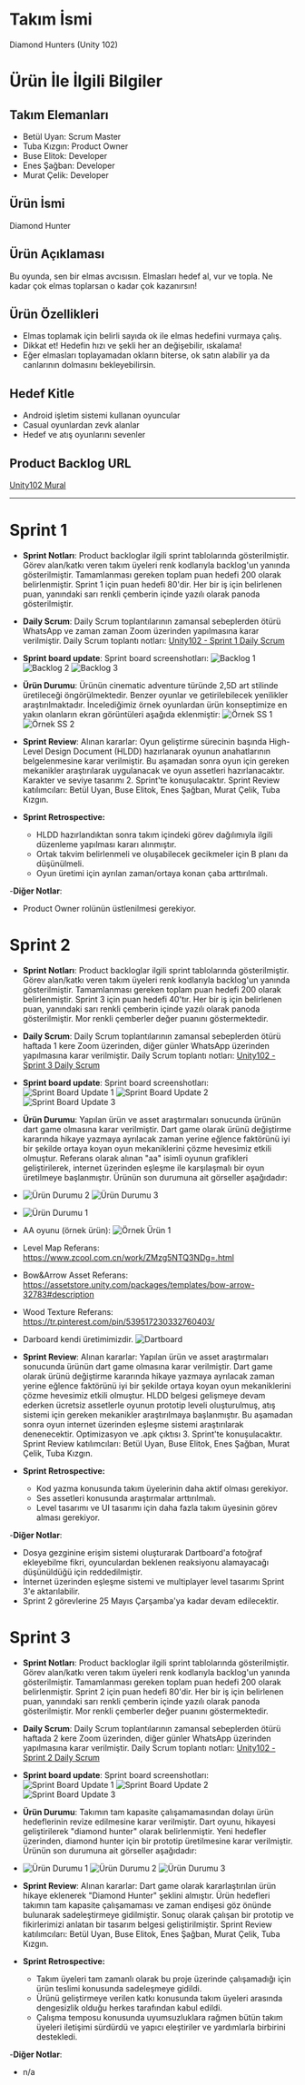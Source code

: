 # **Takım İsmi**

Diamond Hunters (Unity 102)

# Ürün İle İlgili Bilgiler

## Takım Elemanları

- Betül Uyan: Scrum Master
- Tuba Kızgın: Product Owner
- Buse Elitok: Developer
- Enes Şağban: Developer
- Murat Çelik: Developer

## Ürün İsmi

Diamond Hunter

## Ürün Açıklaması

Bu oyunda, sen bir elmas avcısısın. Elmasları hedef al, vur ve topla. Ne kadar çok elmas toplarsan o kadar çok kazanırsın!

## Ürün Özellikleri

- Elmas toplamak için belirli sayıda ok ile elmas hedefini vurmaya çalış.
- Dikkat et! Hedefin hızı ve şekli her an değişebilir, ıskalama!
- Eğer elmasları toplayamadan okların biterse, ok satın alabilir ya da canlarının dolmasını bekleyebilirsin.

## Hedef Kitle

- Android işletim sistemi kullanan oyuncular
- Casual oyunlardan zevk alanlar
- Hedef ve atış oyunlarını sevenler

## Product Backlog URL

[Unity102 Mural](https://app.mural.co/t/betuls8975/m/betuls8975/1651923331602/c62204176cc140902a8ab5a47d0de3a398760e55?sender=u8ebb9b33c2e2c974b4bc1987)

---

# Sprint 1

- **Sprint Notları**: Product backloglar ilgili sprint tablolarında gösterilmiştir. Görev alan/katkı veren takım üyeleri renk kodlarıyla backlog'un yanında gösterilmiştir. Tamamlanması gereken toplam puan hedefi 200 olarak belirlenmiştir. Sprint 1 için puan hedefi 80'dir. Her bir iş için belirlenen puan, yanındaki sarı renkli çemberin içinde yazılı olarak panoda gösterilmiştir.

- **Daily Scrum**: Daily Scrum toplantılarının zamansal sebeplerden ötürü WhatsApp ve zaman zaman Zoom üzerinden yapılmasına karar verilmiştir. Daily Scrum toplantı notları: [Unity102 - Sprint 1 Daily Scrum](https://github.com/Betul-Uyan/unity102/blob/main/ProjectManagement/Sprint1Documents/Unity102_DailyScrumMeetingNotesSprint1.docx)

- **Sprint board update**: Sprint board screenshotları: 
![Backlog 1](https://github.com/Betul-Uyan/unity102/blob/main/ProjectManagement/Sprint1Documents/1.jpeg) 
![Backlog 2](https://github.com/Betul-Uyan/unity102/blob/main/ProjectManagement/Sprint1Documents/2.jpeg) 
![Backlog 3](https://github.com/Betul-Uyan/unity102/blob/main/ProjectManagement/Sprint1Documents/3.jpeg)

- **Ürün Durumu**: Ürünün cinematic adventure türünde 2,5D art stilinde üretileceği öngörülmektedir. Benzer oyunlar ve getirilebilecek yenilikler araştırılmaktadır. İncelediğimiz örnek oyunlardan ürün konseptimize en yakın olanların ekran görüntüleri aşağıda eklenmiştir:
![Örnek SS 1](https://github.com/Betul-Uyan/unity102/blob/main/ProjectManagement/Sprint1Documents/%C3%B6rnek_ss_1.jpg) 
![Örnek SS 2](https://github.com/Betul-Uyan/unity102/blob/main/ProjectManagement/Sprint1Documents/%C3%B6rnek_ss_2.jpg) 

- **Sprint Review**: 
Alınan kararlar: Oyun geliştirme sürecinin başında High-Level Design Document (HLDD) hazırlanarak oyunun anahatlarının belgelenmesine karar verilmiştir. Bu aşamadan sonra oyun için gereken mekanikler araştırılarak uygulanacak ve oyun assetleri hazırlanacaktır. Karakter ve seviye tasarımı 2. Sprint'te konuşulacaktır. Sprint Review katılımcıları: Betül Uyan, Buse Elitok, Enes Şağban, Murat Çelik, Tuba Kızgın.

- **Sprint Retrospective:**
  - HLDD hazırlandıktan sonra takım içindeki görev dağılımıyla ilgili düzenleme yapılması kararı alınmıştır.
  - Ortak takvim belirlenmeli ve oluşabilecek gecikmeler için B planı da düşünülmeli.
  - Oyun üretimi için ayrılan zaman/ortaya konan çaba arttırılmalı.

-**Diğer Notlar**:
- Product Owner rolünün üstlenilmesi gerekiyor.

# Sprint 2

- **Sprint Notları**: Product backloglar ilgili sprint tablolarında gösterilmiştir. Görev alan/katkı veren takım üyeleri renk kodlarıyla backlog'un yanında gösterilmiştir. Tamamlanması gereken toplam puan hedefi 200 olarak belirlenmiştir. Sprint 3 için puan hedefi 40'tır. Her bir iş için belirlenen puan, yanındaki sarı renkli çemberin içinde yazılı olarak panoda gösterilmiştir. Mor renkli çemberler değer puanını göstermektedir.

- **Daily Scrum**: Daily Scrum toplantılarının zamansal sebeplerden ötürü haftada 1 kere Zoom üzerinden, diğer günler WhatsApp üzerinden yapılmasına karar verilmiştir. Daily Scrum toplantı notları: [Unity102 - Sprint 3 Daily Scrum](https://github.com/Betul-Uyan/unity102/blob/main/ProjectManagement/Sprint2Documents/Unity102_DailyScrumMeetingNotesSprint2.docx)

- **Sprint board update**: Sprint board screenshotları: 
![Sprint Board Update 1](https://github.com/Betul-Uyan/unity102/blob/main/ProjectManagement/Sprint2Documents/sprintBoardUpdate1.jpg) 
![Sprint Board Update 2](https://github.com/Betul-Uyan/unity102/blob/main/ProjectManagement/Sprint2Documents/sprintBoardUpdate2.jpg)
![Sprint Board Update 3](https://github.com/Betul-Uyan/unity102/blob/main/ProjectManagement/Sprint2Documents/sprintBoardUpdate3.jpg) 

- **Ürün Durumu**: Yapılan ürün ve asset araştırmaları sonucunda ürünün dart game olmasına karar verilmiştir. Dart game olarak ürünü değiştirme kararında hikaye yazmaya ayrılacak zaman yerine eğlence faktörünü iyi bir şekilde ortaya koyan oyun mekaniklerini çözme hevesimiz etkili olmuştur. Referans olarak alınan "aa" isimli oyunun grafikleri geliştirilerek, internet üzerinden eşleşme ile karşılaşmalı bir oyun üretilmeye başlanmıştır. Ürünün son durumuna ait görseller aşağıdadır:
- ![Ürün Durumu 2](https://github.com/Betul-Uyan/unity102/blob/main/ProjectManagement/Sprint2Documents/urunDurumu2.jpg)
![Ürün Durumu 3](https://github.com/Betul-Uyan/unity102/blob/main/ProjectManagement/Sprint2Documents/urunDurumu3.jpg)
- ![Ürün Durumu 1](https://github.com/Betul-Uyan/unity102/blob/main/ProjectManagement/Sprint2Documents/urunDurumu1.jpg)
- AA oyunu (örnek ürün): ![Örnek Ürün 1](https://github.com/Betul-Uyan/unity102/blob/main/ProjectManagement/Sprint2Documents/ornekUrun1.jpg)
- Level Map Referans: https://www.zcool.com.cn/work/ZMzg5NTQ3NDg=.html
- Bow&Arrow Asset Referans: https://assetstore.unity.com/packages/templates/bow-arrow-32783#description
- Wood Texture Referans: https://tr.pinterest.com/pin/539517230332760403/
- Darboard kendi üretimimizdir.
![Dartboard](https://github.com/Betul-Uyan/unity102/blob/main/ProjectManagement/Sprint2Documents/asset_dartboard.png)

- **Sprint Review**: 
Alınan kararlar: Yapılan ürün ve asset araştırmaları sonucunda ürünün dart game olmasına karar verilmiştir. Dart game olarak ürünü değiştirme kararında hikaye yazmaya ayrılacak zaman yerine eğlence faktörünü iyi bir şekilde ortaya koyan oyun mekaniklerini çözme hevesimiz etkili olmuştur. HLDD belgesi gelişmeye devam ederken ücretsiz assetlerle oyunun prototip leveli oluşturulmuş, atış sistemi için gereken mekanikler araştırılmaya başlanmıştır. Bu aşamadan sonra oyun internet üzerinden eşleşme sistemi araştırılarak denenecektir. Optimizasyon ve .apk çıktısı 3. Sprint'te konuşulacaktır. Sprint Review katılımcıları: Betül Uyan, Buse Elitok, Enes Şağban, Murat Çelik, Tuba Kızgın.

- **Sprint Retrospective:**
  - Kod yazma konusunda takım üyelerinin daha aktif olması gerekiyor.
  - Ses assetleri konusunda araştırmalar arttırılmalı.
  - Level tasarımı ve UI tasarımı için daha fazla takım üyesinin görev alması gerekiyor.

-**Diğer Notlar**:
- Dosya gezginine erişim sistemi oluşturarak Dartboard'a fotoğraf ekleyebilme fikri, oyunculardan beklenen reaksiyonu alamayacağı düşünüldüğü için reddedilmiştir.
- İnternet üzerinden eşleşme sistemi ve multiplayer level tasarımı Sprint 3'e aktarılabilir.
- Sprint 2 görevlerine 25 Mayıs Çarşamba'ya kadar devam edilecektir.

# Sprint 3

- **Sprint Notları**: Product backloglar ilgili sprint tablolarında gösterilmiştir. Görev alan/katkı veren takım üyeleri renk kodlarıyla backlog'un yanında gösterilmiştir. Tamamlanması gereken toplam puan hedefi 200 olarak belirlenmiştir. Sprint 2 için puan hedefi 80'dir. Her bir iş için belirlenen puan, yanındaki sarı renkli çemberin içinde yazılı olarak panoda gösterilmiştir. Mor renkli çemberler değer puanını göstermektedir.

- **Daily Scrum**: Daily Scrum toplantılarının zamansal sebeplerden ötürü haftada 2 kere Zoom üzerinden, diğer günler WhatsApp üzerinden yapılmasına karar verilmiştir. Daily Scrum toplantı notları: [Unity102 - Sprint 2 Daily Scrum](https://github.com/Betul-Uyan/unity102/blob/main/ProjectManagement/Sprint3Documents/Unity102_DailyScrumMeetingNotesSprint3.docx)

- **Sprint board update**: Sprint board screenshotları: 
![Sprint Board Update 1](https://github.com/Betul-Uyan/unity102/blob/main/ProjectManagement/Sprint3Documents/sprintBoard1.jpg) 
![Sprint Board Update 2](https://github.com/Betul-Uyan/unity102/blob/main/ProjectManagement/Sprint3Documents/sprintBoard2.jpg)
![Sprint Board Update 3](https://github.com/Betul-Uyan/unity102/blob/main/ProjectManagement/Sprint3Documents/sprintBoard3.jpg)

- **Ürün Durumu**: Takımın tam kapasite çalışamamasından dolayı ürün hedeflerinin revize edilmesine karar verilmiştir. Dart oyunu, hikayesi geliştirilerek "diamond hunter" olarak belirlenmiştir. Yeni hedefler üzerinden, diamond hunter için bir prototip üretilmesine karar verilmiştir. Ürünün son durumuna ait görseller aşağıdadır:
- ![Ürün Durumu 1](https://github.com/Betul-Uyan/unity102/blob/main/ProjectManagement/Sprint3Documents/urunDurumu1.jpg)
![Ürün Durumu 2](https://github.com/Betul-Uyan/unity102/blob/main/ProjectManagement/Sprint3Documents/urunDurumu2.jpg)
![Ürün Durumu 3](https://github.com/Betul-Uyan/unity102/blob/main/ProjectManagement/Sprint3Documents/urunDurumu3.jpg)

- **Sprint Review**: 
Alınan kararlar: Dart game olarak kararlaştırılan ürün hikaye eklenerek "Diamond Hunter" şeklini almıştır. Ürün hedefleri takımın tam kapasite çalışamaması ve zaman endişesi göz önünde bulunarak sadeleştirmeye gidilmiştir. Sonuç olarak çalışan bir prototip ve fikirlerimizi anlatan bir tasarım belgesi geliştirilmiştir. Sprint Review katılımcıları: Betül Uyan, Buse Elitok, Enes Şağban, Murat Çelik, Tuba Kızgın.

- **Sprint Retrospective:**
  - Takım üyeleri tam zamanlı olarak bu proje üzerinde çalışamadığı için ürün teslimi konusunda sadeleşmeye gidildi.
  - Ürünü geliştirmeye verilen katkı konusunda takım üyeleri arasında dengesizlik olduğu herkes tarafından kabul edildi.
  - Çalışma temposu konusunda uyumsuzluklara rağmen bütün takım üyeleri iletişimi sürdürdü ve yapıcı eleştiriler ve yardımlarla birbirini destekledi.

-**Diğer Notlar**:
- n/a
